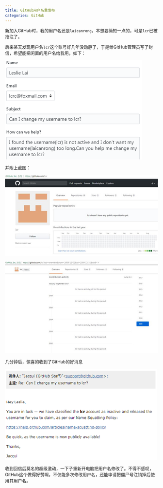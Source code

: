 ```yaml
---
title: GitHub用户名重发布
categories: GitHub
---
```


新加入GitHub时，我的用户名还是`laicanrong`，本想要简短一点的，可是`lcr`已被抢注了。  

后来某天发现用户名`lcr`这个账号好几年没动静了，于是给GitHub管理员写了封信，希望能把闲置的用户名给我用，如下：

![](/assets/img/20180328/change-github-username1.png)

<!-- more -->

并附上截图：

![](/assets/img/20180328/change-github-username3.jpg)

![](/assets/img/20180328/change-github-username4.jpg)

几分钟后，惊喜的收到了GitHub的好消息

![](/assets/img/20180328/change-github-username2.png)

收到回信后莫名的超级激动，一下子重新开电脑把用户名修改了。不得不感叹，GitHub这个做得好赞啊，不仅能多次修改用户名，还能申请把僵尸号注销掉后使用其用户名。